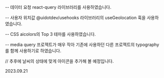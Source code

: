 -- 데이터 요청
react-query 라이브러리를 사용하였습니다.

-- 사용자 위치값
@uidotdev/usehooks 라이브러리의 useGeolocation 훅을 사용하였습니다.

-- CSS
aicolors의 Top 3 테마를 사용하였습니다.

-- media query
프로젝트가 매우 작아 기존에 사용하던 다른 프로젝트의 typography를 함께 사용하기로 하였습니다.

// 추후에 날씨의 상태에 맞게 아이콘을 추가해 볼 예정입니다.

2023.09.21
